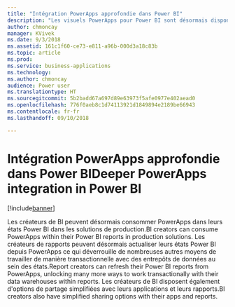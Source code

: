 ```yaml
---
title: "Intégration PowerApps approfondie dans Power BI"
description: "Les visuels PowerApps pour Power BI sont désormais disponibles"
author: chmoncay
manager: KVivek
ms.date: 9/3/2018
ms.assetid: 161c1f60-ce73-e811-a96b-000d3a18c83b
ms.topic: article
ms.prod: 
ms.service: business-applications
ms.technology: 
ms.author: chmoncay
audience: Power user
ms.translationtype: HT
ms.sourcegitcommit: 5b2badd67a697d89e63973f5afe0977e402aead0
ms.openlocfilehash: 776f0aeb8c1d74113921d1849894e2189be66943
ms.contentlocale: fr-fr
ms.lasthandoff: 09/10/2018

---
```

# <a name="deeper-powerapps-integration-in-power-bi"></a><span data-ttu-id="d1e15-103">Intégration PowerApps approfondie dans Power BI</span><span class="sxs-lookup"><span data-stu-id="d1e15-103">Deeper PowerApps integration in Power BI</span></span>


[!include[banner](../../includes/banner.md)]

<span data-ttu-id="d1e15-104">Les créateurs de BI peuvent désormais consommer PowerApps dans leurs états Power BI dans les solutions de production.</span><span class="sxs-lookup"><span data-stu-id="d1e15-104">BI creators can consume PowerApps within their Power BI reports in production solutions.</span></span> <span data-ttu-id="d1e15-105">Les créateurs de rapports peuvent désormais actualiser leurs états Power BI depuis PowerApps ce qui déverrouille de nombreuses autres moyens de travailler de manière transactionnelle avec des entrepôts de données au sein des états.</span><span class="sxs-lookup"><span data-stu-id="d1e15-105">Report creators can refresh their Power BI reports from PowerApps, unlocking many more ways to work transactionally with their data warehouses within reports.</span></span>  <span data-ttu-id="d1e15-106">Les créateurs de BI disposent également d'options de partage simplifiées avec leurs applications et leurs rapports.</span><span class="sxs-lookup"><span data-stu-id="d1e15-106">BI creators also have simplified sharing options with their apps and reports.</span></span>


